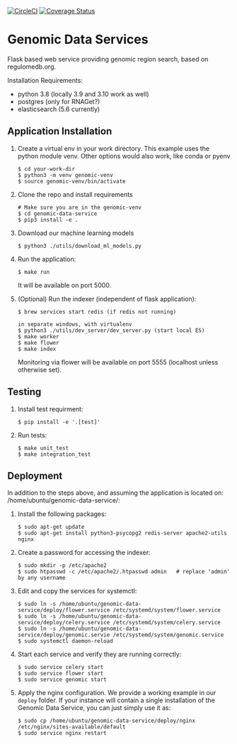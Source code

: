 [![CircleCI](https://circleci.com/gh/ENCODE-DCC/genomic-data-service/tree/dev.svg?style=svg)](https://circleci.com/gh/ENCODE-DCC/genomic-data-service/tree/dev)
[![Coverage Status](https://coveralls.io/repos/github/ENCODE-DCC/genomic-data-service/badge.svg?branch=dev)](https://coveralls.io/github/ENCODE-DCC/genomic-data-service?branch=dev)
# Genomic Data Services

Flask based web service providing genomic region search, based on regulomedb.org.

Installation Requirements:

* python 3.8 (locally 3.9 and 3.10 work as well)
* postgres (only for RNAGet?)
* elasticsearch (5.6 currently)


## Application Installation

1. Create a virtual env in your work directory.
    This example uses the python module venv. Other options would also work, like conda or pyenv
    ```
    $ cd your-work-dir
    $ python3 -m venv genomic-venv
    $ source genomic-venv/bin/activate
    ```

2. Clone the repo and install requirements
    ```
    # Make sure you are in the genomic-venv
    $ cd genomic-data-service
    $ pip3 install -e .
    ```

3. Download our machine learning models
    ```
    $ python3 ./utils/download_ml_models.py
    ```

4. Run the application:
    ```
    $ make run
    ```
    It will be available on port 5000.

5. (Optional) Run the indexer (independent of flask application):
    ```
    $ brew services start redis (if redis not running)

    in separate windows, with virtualenv
    $ python3 ./utils/dev_server/dev_server.py (start local ES)
    $ make worker
    $ make flower
    $ make index
    ```
    Monitoring via flower will be available on port 5555 (localhost unless otherwise set).

## Testing

1. Install test requirment:
    ```
    $ pip install -e '.[test]'
    ```

2. Run tests:
    ```
    $ make unit_test
    $ make integration_test
    ```

## Deployment

In addition to the steps above, and assuming the application is located on: /home/ubuntu/genomic-data-service/:

1. Install the following packages:
    ```
    $ sudo apt-get update
    $ sudo apt-get install python3-psycopg2 redis-server apache2-utils nginx
    ```

2. Create a password for accessing the indexer:
    ```
    $ sudo mkdir -p /etc/apache2
    $ sudo htpasswd -c /etc/apache2/.htpasswd admin   # replace 'admin' by any username
    ```

3. Edit and copy the services for systemctl:
    ```
    $ sudo ln -s /home/ubuntu/genomic-data-service/deploy/flower.service /etc/systemd/system/flower.service
    $ sudo ln -s /home/ubuntu/genomic-data-service/deploy/celery.service /etc/systemd/system/celery.service
    $ sudo ln -s /home/ubuntu/genomic-data-service/deploy/genomic.servie /etc/systemd/system/genomic.service
    $ sudo systemctl daemon-reload
    ```

4. Start each service and verify they are running correctly:
    ```
    $ sudo service celery start
    $ sudo service flower start
    $ sudo service genomic start
    ```

5. Apply the nginx configuration. We provide a working example in our `deploy` folder. If your instance will contain a single installation of the Genomic Data Service, you can just simply use it as:
    ```
    $ sudo cp /home/ubuntu/genomic-data-service/deploy/nginx /etc/nginx/sites-available/default
    $ sudo service nginx restart
    ```

